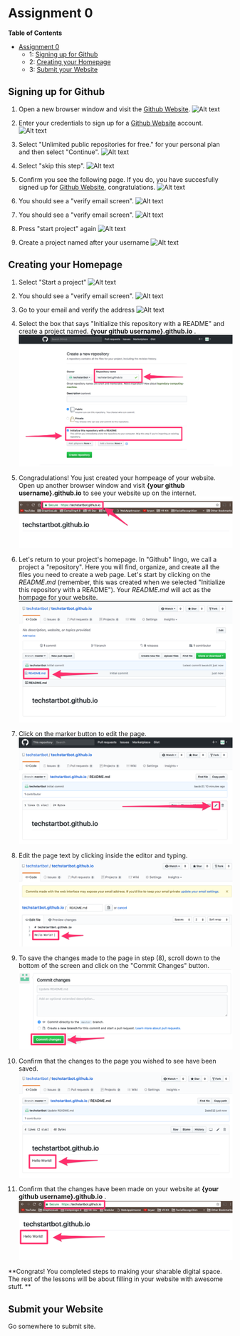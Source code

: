 
# Assignment 0

**Table of Contents** 

- [Assignment 0](#)
	- 1: [Signing up for Github](#)
	- 2: [Creating your Homepage](#)
	- 3: [Submit your Website](#)

## Signing up for Github

1. Open a new browser window and visit the [Github Website](http://github.com). 
![Alt text](assignment0/images/githubsignup.png?raw=true "Optional Title")

2. Enter your credentials to sign up for a [Github Website](http://github.com) account.
![Alt text](assignment0/images/0-2.png?raw=true "Optional Title")

3. Select "Unlimited public repositories for free." for your personal plan and then select "Continue".
![Alt text](assignment0/images/0-3.png?raw=true "Optional Title")

4. Select "skip this step".
![Alt text](assignment0/images/0-4.png?raw=true "Optional Title")

5. Confirm you see the following page. If you do, you have succesfully signed up for [Github Website](http://github.com), congratulations. 
![Alt text](assignment0/images/0-6.png?raw=true "Optional Title")

6. You should see a "verify email screen".
![Alt text](assignment0/images/0-7.png?raw=true "Optional Title")

7. You should see a "verify email screen".
![Alt text](assignment0/images/ver.png?raw=true "Optional Title")

8.  Press "start project" again
![Alt text](assignment0/images/0-6.png?raw=true "Optional Title")

9. Create a project named after your username
![Alt text](assignment0/images/create_new_repo.png?raw=true "Optional Title")

## Creating your Homepage

1. Select "Start a project"
![Alt text](assignment0/images/0-6.png?raw=true "Optional Title")

2. You should see a "verify email screen".
![Alt text](assignment0/images/0-7.png?raw=true "Optional Title")

3. Go to your email and verify the address
![Alt text](assignment0/images/ver.png?raw=true "Optional Title")

4. Select the box that says "Initialize this repository with a README" and create a project named. **{your github username}.github.io** .
![Alt text](assignment0/images/creatingNewRepo.png?raw=true "Optional Title")

5. Congradulations! You just created your hompeage of your website. Open up another browser window and visit **{your github username}.github.io** to see your website up on the internet. 
![Alt text](assignment0/images/helloWebsite.png?raw=true "Optional Title")

6. Let's return to your project's homepage. In "Github" lingo, we call a project a "repository". Here you will find, organize, and create all the files you need to create a web page. Let's start by clicking on the *README.md* (remember, this was created when we selected "Initialize this repository with a README"). Your *README.md* will act as the hompage for your website.
![Alt text](assignment0/images/clickOnReadme.png?raw=true "Optional Title")

7. Click on the marker button to edit the page.
![Alt text](assignment0/images/editPage.png?raw=true "Optional Title")

8. Edit the page text by clicking inside the editor and typing.
![Alt text](assignment0/images/editPageText.png?raw=true "Optional Title")

9. To save the changes made to the page in step (8), scroll down to the bottom of the screen and click on the "Commit Changes" button.
![Alt text](assignment0/images/commit1stEdit.png?raw=true "Optional Title")

10. Confirm that the changes to the page you wished to see have been saved.
![Alt text](assignment0/images/confirmChange1.png?raw=true "Optional Title")

11. Confirm that the changes have been made on your website at **{your github username}.github.io** .
![Alt text](assignment0/images/confirmChange2.png?raw=true "Optional Title")

**Congrats! You completed steps to making your sharable digital space. The rest of the lessons will be about filling in your website with awesome stuff. **

## Submit your Website
Go somewhere to submit site.
